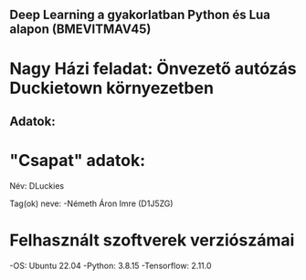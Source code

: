 ## Deep Learning a gyakorlatban Python és Lua alapon (BMEVITMAV45)

# Nagy Házi feladat: Önvezető autózás Duckietown környezetben

## Adatok:

# "Csapat" adatok:

Név: DLuckies

Tag(ok) neve:
-Németh Áron Imre (D1J5ZG)

# Felhasznált szoftverek verziószámai

-OS: Ubuntu 22.04
-Python: 3.8.15
-Tensorflow: 2.11.0
